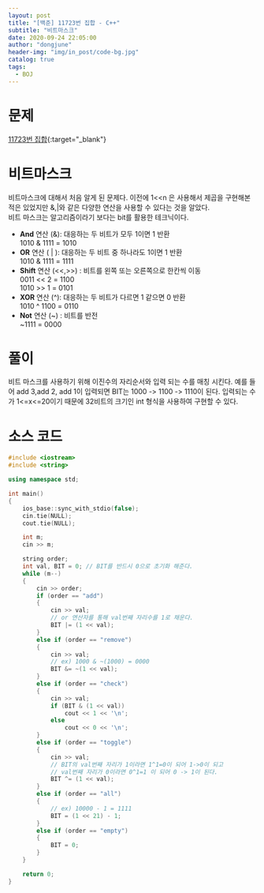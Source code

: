 ```yaml
---
layout: post
title: "[백준] 11723번 집합 - C++"
subtitle: "비트마스크"
date: 2020-09-24 22:05:00
author: "dongjune"
header-img: "img/in_post/code-bg.jpg"
catalog: true
tags:
  - BOJ
---
```


# 문제

[11723번 집합](https://www.acmicpc.net/problem/11723){:target="_blank"}

# 비트마스크

비트마스크에 대해서 처음 알게 된 문제다. 이전에 1<<n 은 사용해서 제곱을 구현해본적은 있었지만 &,|와 같은 다양한 연산을 사용할 수 있다는 것을 알았다.  
비트 마스크는 알고리즘이라기 보다는 bit를 활용한 테크닉이다.

- **And** 연산 (&): 대응하는 두 비트가 모두 1이면 1 반환  
  1010 & 1111 = 1010
- **OR** 연산 ( | ): 대응하는 두 비트 중 하나라도 1이면 1 반환  
  1010 & 1111 = 1111
- **Shift** 연산 (<<,>>) : 비트를 왼쪽 또는 오른쪽으로 한칸씩 이동  
  0011 << 2 = 1100  
  1010 >> 1 = 0101
- **XOR** 연산 (^): 대응하는 두 비트가 다르면 1 같으면 0 반환  
  1010 ^ 1100 = 0110
- **Not** 연산 (~) : 비트를 반전  
  ~1111 = 0000

# 풀이

비트 마스크를 사용하기 위해 이진수의 자리순서와 입력 되는 수를 매칭 시킨다. 예를 들어 add 3,add 2, add 1이 입력되면 BIT는 1000 -> 1100 -> 1110이 된다.
입력되는 수가 1<=x<=20이기 때문에 32비트의 크기인 int 형식을 사용하여 구현할 수 있다.

# 소스 코드

```c++
#include <iostream>
#include <string>

using namespace std;

int main()
{
    ios_base::sync_with_stdio(false);
    cin.tie(NULL);
    cout.tie(NULL);

    int m;
    cin >> m;

    string order;
    int val, BIT = 0; // BIT를 반드시 0으로 초기화 해준다.
    while (m--)
    {
        cin >> order;
        if (order == "add")
        {
            cin >> val;
            // or 연산자를 통해 val번째 자리수를 1로 채운다.
            BIT |= (1 << val);
        }
        else if (order == "remove")
        {
            cin >> val;
            // ex) 1000 & ~(1000) = 0000
            BIT &= ~(1 << val);
        }
        else if (order == "check")
        {
            cin >> val;
            if (BIT & (1 << val))
                cout << 1 << '\n';
            else
                cout << 0 << '\n';
        }
        else if (order == "toggle")
        {
            cin >> val;
            // BIT의 val번째 자리가 1이라면 1^1=0이 되어 1->0이 되고
            // val번째 자리가 0이라면 0^1=1 이 되어 0 -> 1이 된다.
            BIT ^= (1 << val);
        }
        else if (order == "all")
        {
            // ex) 10000 - 1 = 1111
            BIT = (1 << 21) - 1;
        }
        else if (order == "empty")
        {
            BIT = 0;
        }
    }

    return 0;
}
```
